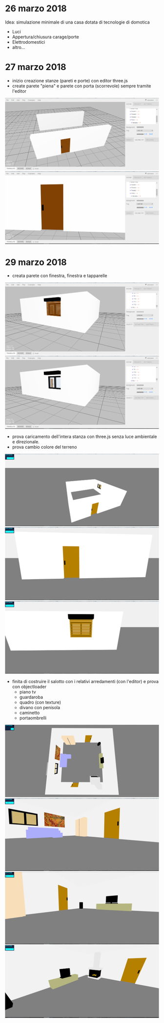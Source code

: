 # 26 marzo 2018
Idea: simulazione minimale di una casa dotata di tecnologie di domotica
- Luci
- Appertura/chiusura carage/porte
- Elettrodomestici
- altro...

# 27 marzo 2018
- inizio creazione stanze (pareti e porte) con editor three.js
- create parete "piena" e parete con porta (scorrevole) sempre tramite l'editor

![Screenshot pareti editor](./screenshots/screenshotPareti.png)
![Screenshot dettaglio porta](./screenshots/screenshotPorta.png)

# 29 marzo 2018
- creata parete con finestra, finestra e tapparelle

![Screenshot finestra con tapparella](./screenshots/screenshotTapparella.png)
![Screenshot solo finestra](./screenshots/screenshotFinestra.png)

- prova caricamento dell'intera stanza con three.js senza luce ambientale e direzionale.
- prova cambio colore del terreno

![Screenshot stanza dall'alto](./screenshots/screenshotStanza1.png)
![Screenshot stanza dettaglio porta](./screenshots/screenshotStanza2.png)
![Screenshot stanza dettaglio finestra](./screenshots/screenshotStanza3.png)

- finita di costruire il salotto con i relativi arredamenti (con l'editor) e prova con objectloader
    - piano tv
    - guardaroba
    - quadro (con texture)
    - divano con penisola
    - caminetto
    - portaombrelli

![Screenshot salotto dall'alto](./screenshots/screenshotSalottoAlto.png)
![Screenshot salotto divano](./screenshots/screenshotSalotto1.png)
![Screenshot salotto piano tv](./screenshots/screenshotSalotto2.png)
![Screenshot salotto caminetto](./screenshots/screenshotSalotto3.png)
